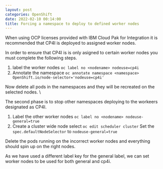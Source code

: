 ```yaml
---
layout: post
categories: OpenShift
date: 2022-02-10 00:14:00
title: Forcing a namespace to deploy to defined worker nodes
---
```


When using OCP licenses provided with IBM Cloud Pak for Integration it is recommended that CP4I is deployed to assigned worker nodes.

<!--more-->

In order to ensure that CP4I is is only asigned to certain worker nodes you must complete the following steps.

1. label the worker nodes
`oc label no <nodename> nodeuse=cp4i  `
2. Annotate the namespace
`oc annotate namespace <namespace> OpenShift.io/node-selector='nodeuse=cp4i'`

Now delete all pods in the namespaces and they will be recreated on the selected nodes. \

The second phase is to stop other namespaces deploying to the workeers designated as CP4I.

1. Label the other worker nodes
`oc label no <nodename> nodeuse-general=true`
2. Create a cluster wide node select
`oc edit scheduler cluster`
Set the `spec.defaultNodeSelector` to `nodeuse-general=true`

Delete the pods running on the incorrect worker nodes and everything should spin up on the right nodes.

As we have used a different label key for the general label, we can set worker nodes to be used for both general and cp4i.
